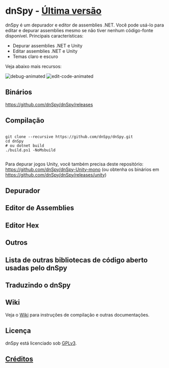 <!DOCTYPE html>
<html lang="en">
<head>
    <meta charset="UTF-8">
    <meta name="viewport" content="width=device-width, initial-scale=1.0">

</head>
<body>
    <h1>dnSpy - <a href="https://github.com/dnSpy/dnSpy/releases">Última versão</a></h1>
    <p>dnSpy é um depurador e editor de assemblies .NET. Você pode usá-lo para editar e depurar assemblies mesmo se não tiver nenhum código-fonte disponível. Principais características:</p>
    <ul>
        <li>Depurar assemblies .NET e Unity</li>
        <li>Editar assemblies .NET e Unity</li>
        <li>Temas claro e escuro</li>
    </ul>
    <p>Veja abaixo mais recursos:</p>
    <img src="images/debug-animated.gif" alt="debug-animated">
    <img src="images/edit-code-animated.gif" alt="edit-code-animated">
    <h2>Binários</h2>
    <p><a href="https://github.com/dnSpy/dnSpy/releases">https://github.com/dnSpy/dnSpy/releases</a></p>
    <h2>Compilação</h2>
    <pre><code>
git clone --recursive https://github.com/dnSpy/dnSpy.git
cd dnSpy
# ou dotnet build
./build.ps1 -NoMsbuild
    </code></pre>
    <p>Para depurar jogos Unity, você também precisa deste repositório: <a href="https://github.com/dnSpy/dnSpy-Unity-mono">https://github.com/dnSpy/dnSpy-Unity-mono</a> (ou obtenha os binários em <a href="https://github.com/dnSpy/dnSpy/releases/unity">https://github.com/dnSpy/dnSpy/releases/unity</a>)</p>
    <h2>Depurador</h2>
    <!-- Lista de características do depurador -->
    <h2>Editor de Assemblies</h2>
    <!-- Lista de características do editor de assemblies -->
    <h2>Editor Hex</h2>
    <!-- Lista de características do editor hex -->
    <h2>Outros</h2>
    <!-- Outros recursos -->
    <h2>Lista de outras bibliotecas de código aberto usadas pelo dnSpy</h2>
    <!-- Lista de bibliotecas -->
    <h2>Traduzindo o dnSpy</h2>
    <!-- Link para a tradução do dnSpy -->
    <h2>Wiki</h2>
    <p>Veja o <a href="https://github.com/dnSpy/dnSpy/wiki">Wiki</a> para instruções de compilação e outras documentações.</p>
    <h2>Licença</h2>
    <p>dnSpy está licenciado sob <a href="dnSpy/dnSpy/LicenseInfo/GPLv3.txt">GPLv3</a>.</p>
    <h2><a href="dnSpy/dnSpy/LicenseInfo/CREDITS.txt">Créditos</a></h2>
</body>
</html>

